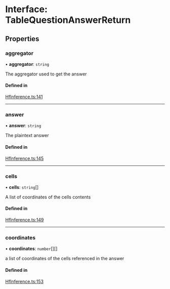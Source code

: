 # Interface: TableQuestionAnswerReturn

## Properties

### aggregator

• **aggregator**: `string`

The aggregator used to get the answer

#### Defined in

[HfInference.ts:141](https://github.com/huggingface/huggingface.js/blob/main/packages/inference/src/HfInference.ts#L141)

___

### answer

• **answer**: `string`

The plaintext answer

#### Defined in

[HfInference.ts:145](https://github.com/huggingface/huggingface.js/blob/main/packages/inference/src/HfInference.ts#L145)

___

### cells

• **cells**: `string`[]

A list of coordinates of the cells contents

#### Defined in

[HfInference.ts:149](https://github.com/huggingface/huggingface.js/blob/main/packages/inference/src/HfInference.ts#L149)

___

### coordinates

• **coordinates**: `number`[][]

a list of coordinates of the cells referenced in the answer

#### Defined in

[HfInference.ts:153](https://github.com/huggingface/huggingface.js/blob/main/packages/inference/src/HfInference.ts#L153)
